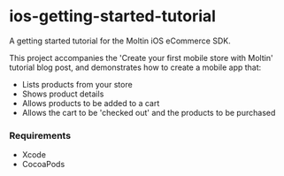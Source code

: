 # ios-getting-started-tutorial
A getting started tutorial for the Moltin iOS eCommerce SDK.

This project accompanies the 'Create your first mobile store with Moltin' tutorial blog post, and demonstrates how to create a mobile app that:
- Lists products from your store
- Shows product details
- Allows products to be added to a cart
- Allows the cart to be 'checked out' and the products to be purchased

### Requirements
- Xcode
- CocoaPods
